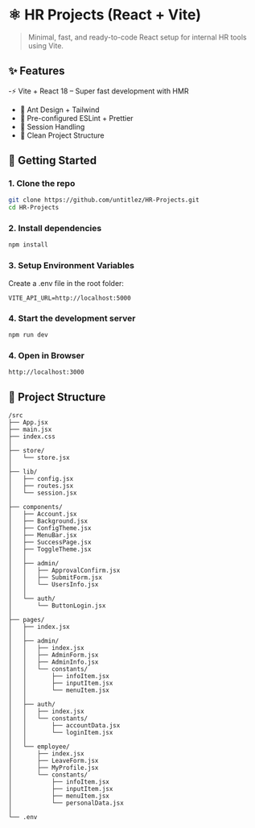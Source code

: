 # ⚛️  HR Projects (React + Vite)

> Minimal, fast, and ready-to-code React setup for internal HR tools using Vite.

## ✨ Features

-⚡ Vite + React 18 – Super fast development with HMR
- 🎨 Ant Design + Tailwind
- 🔧 Pre-configured ESLint + Prettier
- 🔑 Session Handling
- 📂 Clean Project Structure

## 🚀 Getting Started
### 1. Clone the repo

```bash
git clone https://github.com/untitlez/HR-Projects.git
cd HR-Projects
```

### 2. Install dependencies
```bash
npm install
```

### 3. Setup Environment Variables
Create a .env file in the root folder:
```plaintext
VITE_API_URL=http://localhost:5000
```

### 4. Start the development server
```bash
npm run dev
```

### 4. Open in Browser
```plaintext
http://localhost:3000
```

## 📂 Project Structure

```plaintext
/src
├── App.jsx                 
├── main.jsx                
├── index.css               
│
├── store/                  
│   └── store.jsx
│
├── lib/                    
│   ├── config.jsx          
│   ├── routes.jsx          
│   └── session.jsx         
│
├── components/             
│   ├── Account.jsx
│   ├── Background.jsx
│   ├── ConfigTheme.jsx
│   ├── MenuBar.jsx
│   ├── SuccessPage.jsx
│   ├── ToggleTheme.jsx
│   │
│   ├── admin/              
│   │   ├── ApprovalConfirm.jsx
│   │   ├── SubmitForm.jsx
│   │   └── UsersInfo.jsx
│   │
│   └── auth/               
│       └── ButtonLogin.jsx
│
├── pages/                  
│   ├── index.jsx           
│   │
│   ├── admin/              
│   │   ├── index.jsx
│   │   ├── AdminForm.jsx
│   │   ├── AdminInfo.jsx
│   │   └── constants/
│   │       ├── infoItem.jsx
│   │       ├── inputItem.jsx
│   │       └── menuItem.jsx
│   │
│   ├── auth/               
│   │   ├── index.jsx
│   │   └── constants/
│   │       ├── accountData.jsx
│   │       └── loginItem.jsx
│   │
│   └── employee/           
│       ├── index.jsx
│       ├── LeaveForm.jsx
│       ├── MyProfile.jsx
│       └── constants/
│           ├── infoItem.jsx
│           ├── inputItem.jsx
│           ├── menuItem.jsx
│           └── personalData.jsx
│
└── .env

